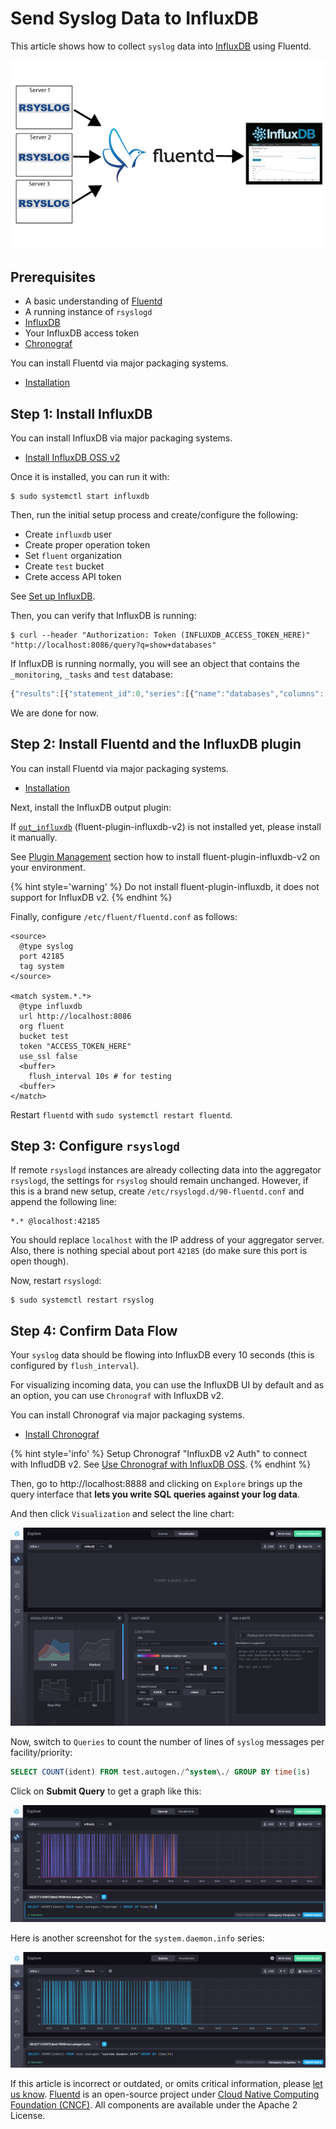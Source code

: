 # Send Syslog Data to InfluxDB

This article shows how to collect `syslog` data into [InfluxDB](https://github.com/influxdata/influxdb) using Fluentd.

![Syslog + Fluentd + InfluxDB](../.gitbook/assets/syslog-fluentd-influxdb.png)

## Prerequisites

* A basic understanding of [Fluentd](https://www.fluentd.org/)
* A running instance of `rsyslogd`
* [InfluxDB](https://www.influxdata.com/)
* Your InfluxDB access token
* [Chronograf](https://www.influxdata.com/time-series-platform/chronograf/)

You can install Fluentd via major packaging systems.

* [Installation](../installation/)

## Step 1: Install InfluxDB

You can install InfluxDB via major packaging systems.

* [Install InfluxDB OSS v2](https://docs.influxdata.com/influxdb/v2/install/)

Once it is installed, you can run it with:

```text
$ sudo systemctl start influxdb
```

Then, run the initial setup process and create/configure the following:

* Create `influxdb` user
* Create proper operation token
* Set `fluent` organization
* Create `test` bucket
* Crete access API token

See [Set up InfluxDB](https://docs.influxdata.com/influxdb/v2/get-started/setup/).

Then, you can verify that InfluxDB is running:

```text
$ curl --header "Authorization: Token (INFLUXDB_ACCESS_TOKEN_HERE)" "http://localhost:8086/query?q=show+databases"
```

If InfluxDB is running normally, you will see an object that contains the `_monitoring`, `_tasks` and `test` database:

```javascript
{"results":[{"statement_id":0,"series":[{"name":"databases","columns":["name"],"values":[["_monitoring"],["_tasks"],["test"]]}]}]}
```

We are done for now.

## Step 2: Install Fluentd and the InfluxDB plugin

You can install Fluentd via major packaging systems.

* [Installation](../installation/)

Next, install the InfluxDB output plugin:

If [`out_influxdb`](https://github.com/influxdata/influxdb-plugin-fluent) (fluent-plugin-influxdb-v2) is not installed yet, please install it manually.

See [Plugin Management](..//installation/post-installation-guide#plugin-management) section how to install fluent-plugin-influxdb-v2 on your environment.

{% hint style='warning' %}
Do not install fluent-plugin-influxdb, it does not support for InfluxDB v2.
{% endhint %}

Finally, configure `/etc/fluent/fluentd.conf` as follows:

```text
<source>
  @type syslog
  port 42185
  tag system
</source>

<match system.*.*>
  @type influxdb
  url http://localhost:8086
  org fluent
  bucket test
  token "ACCESS_TOKEN_HERE"
  use_ssl false
  <buffer>
    flush_interval 10s # for testing
  <buffer>
</match>
```

Restart `fluentd` with `sudo systemctl restart fluentd`.

## Step 3: Configure `rsyslogd`

If remote `rsyslogd` instances are already collecting data into the aggregator `rsyslogd`, the settings for `rsyslog` should remain unchanged. However, if this is a brand new setup, create `/etc/rsyslogd.d/90-fluentd.conf` and append the following line:

```text
*.* @localhost:42185
```

You should replace `localhost` with the IP address of your aggregator server. Also, there is nothing special about port `42185` \(do make sure this port is open though\).

Now, restart `rsyslogd`:

```text
$ sudo systemctl restart rsyslog
```

## Step 4: Confirm Data Flow

Your `syslog` data should be flowing into InfluxDB every 10 seconds \(this is configured by `flush_interval`\).

For visualizing incoming data, you can use the InfluxDB UI by default and as an option, you can use `Chronograf` with InfluxDB v2.

You can install Chronograf via major packaging systems.

* [Install Chronograf](https://docs.influxdata.com/chronograf/v1/introduction/installation/)

{% hint style='info' %}
Setup Chronograf "InfluxDB v2 Auth" to connect with InfludDB v2. See [Use Chronograf with InfluxDB OSS](https://docs.influxdata.com/influxdb/v2/tools/chronograf/).
{% endhint %}

Then, go to http://localhost:8888 and clicking on `Explore` brings up the query interface that **lets you write SQL queries against your log data**.

And then click `Visualization` and select the line chart:

![Chronograf: Explore Data](../.gitbook/assets/chronograf-explore-data.png)

Now, switch to `Queries` to count the number of lines of `syslog` messages per facility/priority:

```sql
SELECT COUNT(ident) FROM test.autogen./^system\./ GROUP BY time(1s)
```

Click on **Submit Query** to get a graph like this:

![Chronograf: Query](../.gitbook/assets/chronograf-query.png)

Here is another screenshot for the `system.daemon.info` series:

![Chronograf: Query](../.gitbook/assets/chronograf-query-2.png)

If this article is incorrect or outdated, or omits critical information, please [let us know](https://github.com/fluent/fluentd-docs-gitbook/issues?state=open). [Fluentd](http://www.fluentd.org/) is an open-source project under [Cloud Native Computing Foundation \(CNCF\)](https://cncf.io/). All components are available under the Apache 2 License.

